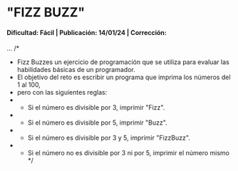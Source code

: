 #  "FIZZ BUZZ"
#### Dificultad: Fácil | Publicación: 14/01/24 | Corrección: 



...
/*
*  Fizz Buzzes un ejercicio de programación que se utiliza para evaluar las habilidades básicas de un programador. 
*  El objetivo del reto es escribir un programa que imprima los números del 1 al 100, 
*  pero con las siguientes reglas:
*  + Si el número es divisible por 3, imprimir "Fizz". 
*  + Si el número es divisible por 5, imprimir "Buzz".
*  + Si el número es divisible por 3 y 5, imprimir "FizzBuzz".
*  + Si el número no es divisible por 3 ni por 5, imprimir el número mismo
*/
```


